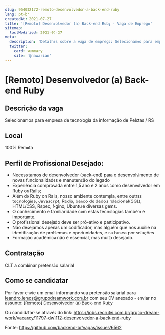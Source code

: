 ```yaml
---
slug: 954082172-remoto-desenvolvedor-a-back-end-ruby
lang: pt-br
createdAt: 2021-07-27
title: '[Remoto] Desenvolvedor (a) Back-end Ruby - Vaga de Emprego'
sitemap:
  lastModified: 2021-07-27
meta:
  description: 'Detalhes sobre a vaga de emprego: Selecionamos para empresa de tecnologia da informação de Pelotas / RS'
  twitter:
    card: summary
    site: '@nawarian'
---
```


# [Remoto] Desenvolvedor (a) Back-end Ruby

## Descrição da vaga
Selecionamos para empresa de tecnologia da informação de Pelotas / RS

## Local
100% Remota

## Perfil de Profissional Desejado:

- Necessitamos de desenvolvedor (back-end) para o desenvolvimento de novas funcionalidades e manutenção do legado;
- Experiência comprovada entre 1,5 ano e 2 anos como desenvolvedor em Ruby on Rails;
- Além do Ruby on Rails, nosso ambiente contempla, entre outras tecnologias, Javascript, Redis, banco de dados relacional(SQL), HTML/CSS, Rspec, Nginx, Ubuntu e diversas gems. 
- O conhecimento e familiaridade com estas tecnologias também é importante.
- O profissional desejado deve ser pró-ativo e participativo.
- Não desejamos apenas um codificador, mas alguém que nos auxilie na identificação de problemas e oportunidades, e na busca por soluções.
- Formação acadêmica não é essencial, mas muito desejado.

## Contratação
CLT a combinar pretensão salarial

## Como se candidatar
Por favor envie um email informando sua pretensão salarial para leandro.lemos@grupodreamwork.com.br com seu CV anexado - enviar no assunto: [Remoto] Desenvolvedor (a) Back-end Ruby

Ou candidatar-se através do link: https://jobs.recrutei.com.br/grupo-dream-work/vacancy/11797-dw1112-desenvolvedor-a-back-end-ruby

Fonte: https://github.com/backend-br/vagas/issues/6562